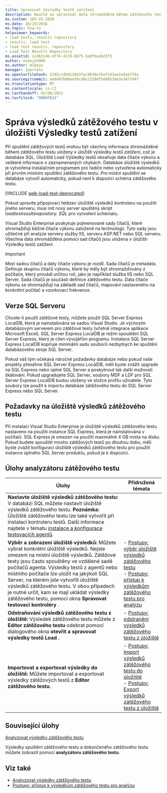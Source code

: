 ```yaml
---
title: Spravovat Výsledky testů zatížení
description: Naučte se spravovat data shromážděná během zátěžového testu, který je uložený v databázi SQL úložiště Load Výsledky testů.
ms.custom: SEO-VS-2020
ms.date: 10/19/2016
ms.topic: how-to
helpviewer_keywords:
- load tests, results repository
- results, load test
- load test results, repository
- Load Test Results Repository
ms.assetid: 1cd63c4b-4f74-4133-b675-5e8fbeab25f3
author: mikejo5000
ms.author: mikejo
manager: jmartens
ms.openlocfilehash: 5245ccdb9130d3fac9639e7befc63ee2a5ebf70a
ms.sourcegitcommit: ae6d47b09a439cd0e13180f5e89510e3e347fd47
ms.translationtype: MT
ms.contentlocale: cs-CZ
ms.lasthandoff: 02/08/2021
ms.locfileid: "99887611"
---
```

# <a name="manage-load-test-results-in-the-load-test-results-repository"></a>Správa výsledků zátěžového testu v úložišti Výsledky testů zatížení

Při spuštění zátěžových testů mohou být všechny informace shromážděné během zátěžového testu uloženy v *úložišti výsledky testů zatížení*, což je databáze SQL. Úložiště Load Výsledky testů obsahuje data čítače výkonu a veškeré informace o zaznamenaných chybách. Databáze úložiště výsledků je vytvořena instalačním programem pro řadiče nebo vytvořena automaticky při prvním místním spuštění zátěžového testu. Pro místní spuštění se databáze vytvoří automaticky, pokud není k dispozici schéma zátěžového testu.

[!INCLUDE [web-load-test-deprecated](includes/web-load-test-deprecated.md)]

Pokud upravíte připojovací řetězec úložiště výsledků kontroleru na použití jiného serveru, musí mít nový server spuštěný skript *loadtestresultsrepository. SQL* pro vytvoření schématu.

Visual Studio Enterprise poskytuje pojmenované sady čítačů, které shromažďují běžné čítače výkonu založené na technologii. Tyto sady jsou užitečné při analýze serveru služby IIS, serveru ASP.NET nebo SQL serveru. Všechna data shromážděná pomocí sad čítačů jsou uložena v úložišti Výsledky testů zatížení.

> [!IMPORTANT]
> Mezi sadou čítačů a daty čítače výkonu je rozdíl. Sada čítačů je metadata. Definuje skupinu čítačů výkonu, které by měly být shromažďovány z počítače, který provádí určitou roli, jako je například služba IIS nebo SQL Server. Sada čítačů je součástí definice zátěžového testu. Data čítače výkonu se shromažďují na základě sad čítačů, mapování nastaveného na konkrétní počítač a vzorkovací frekvence.

## <a name="sql-server-versions"></a>Verze SQL Serveru

Chcete-li použít zátěžové testy, můžete použít SQL Server Express LocalDB, která je nainstalována se sadou Visual Studio. Je výchozím databázovým serverem pro zátěžové testy (včetně integrace aplikace Microsoft Excel). SQL Server Express LocalDB je režim spouštění SQL Server Express, který je cílen vývojářům programu. Instalace SQL Server Express LocalDB kopíruje minimální sadu souborů nezbytných ke spuštění databázového stroje SQL Server.

Pokud váš tým očekává náročné požadavky databáze nebo pokud vaše projekty přesáhne SQL Server Express LocalDB, měli byste zvážit upgrade na SQL Express nebo úplné SQL Server a poskytnout tak další možnosti škálování. Pokud upgradujete SQL Server, soubory MDF a LDF pro SQL Server Express LocalDB budou uloženy ve složce profilu uživatele. Tyto soubory lze použít k importu databáze zátěžového testu do SQL Server Express nebo SQL Server.

## <a name="load-test-results-store-considerations"></a>Požadavky na úložiště výsledků zátěžového testu

Při instalaci Visual Studio Enterprise je úložiště výsledků zátěžového testu nastaveno na použití instance SQL Express, která je nainstalována v počítači. SQL Express je omezen na použití maximálně 4 GB místa na disku. Pokud budete spouštět mnoho zátěžových testů po dlouhou dobu, měli byste zvážit konfiguraci úložiště výsledků zátěžového testu pro použití instance úplného SQL Server produktu, pokud je k dispozici.

## <a name="load-test-analyzer-tasks"></a>Úlohy analyzátoru zátěžového testu

|Úlohy|Přidružená témata|
|-|-----------------------|
|**Nastavte úložiště výsledků zátěžového testu:** V databázi SQL můžete nastavit úložiště výsledků zátěžového testu. **Poznámka:**  Úložiště zátěžového testu lze také vytvořit při instalaci kontroleru testů. Další informace najdete v tématu [instalace a konfigurace testovacích agentů](../test/lab-management/install-configure-test-agents.md).||
|**Výběr a zobrazení úložiště výsledků:** Můžete vybrat konkrétní úložiště výsledků. Nejste omezeni na místní úložiště výsledků. Zátěžové testy jsou často spouštěny ve vzdálené sadě počítačů agenta. Výsledky testů z agentů nebo místního počítače lze uložit na jakýkoli SQL Server, na kterém jste vytvořili úložiště výsledků zátěžového testu. V obou případech je nutné určit, kam se mají ukládat výsledky zátěžového testu, pomocí okna **Spravovat testovací kontroléry** .|-   [Postupy: výběr úložiště výsledků zátěžového testu](../test/how-to-select-a-load-test-results-repository.md)<br />-   [Postupy: přístup k výsledkům zátěžového testu pro analýzu](../test/how-to-access-load-test-results-for-analysis.md)|
|**Odstraňování výsledků zátěžového testu z úložiště:** Výsledek zátěžového testu můžete z **Editor zátěžového testu** odebrat pomocí dialogového okna **otevřít a spravovat výsledky testů Load** .|-   [Postupy: odstranění výsledků zátěžového testu z úložiště](../test/how-to-delete-load-test-results-from-a-repository.md)|
|**Importovat a exportovat výsledky do úložiště:** Můžete importovat a exportovat výsledky zátěžových testů z **Editor zátěžového testu**.|-   [Postupy: Import výsledků zátěžového testu do úložiště](../test/how-to-import-load-test-results-into-a-repository.md)<br />-   [Postupy: Export výsledků zátěžového testu z úložiště](../test/how-to-export-load-test-results-from-a-repository.md)|

## <a name="related-tasks"></a>Související úlohy

[Analyzovat výsledky zátěžového testu](../test/analyze-load-test-results-using-the-load-test-analyzer.md)

Výsledky spuštění zátěžového testu a dokončeného zátěžového testu můžete zobrazit pomocí **analyzátoru zátěžového testu**.

## <a name="see-also"></a>Viz také

- [Analyzovat výsledky zátěžového testu](../test/analyze-load-test-results-using-the-load-test-analyzer.md)
- [Postupy: přístup k výsledkům zátěžového testu pro analýzu](../test/how-to-access-load-test-results-for-analysis.md)

